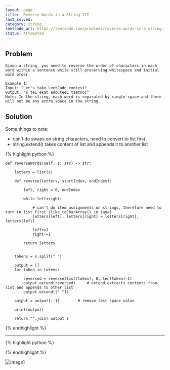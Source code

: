 ```yaml
---
layout: page
title:  Reverse Words in a String III
last_solved: 
category: string
leetcode_url: https://leetcode.com/problems/reverse-words-in-a-string-iii/
status: Attempted
---
```


Problem
-------

```
Given a string, you need to reverse the order of characters in each word within a sentence while still preserving whitespace and initial word order.

Example 1:
Input: "Let's take LeetCode contest"
Output: "s'teL ekat edoCteeL tsetnoc"
Note: In the string, each word is separated by single space and there will not be any extra space in the string.
```

Solution
----------

Some things to note:
- can't do swaps on string characters, need to convert to list first
- string.extend() takes content of list and appends it to another list


{% highlight python %}

    def reverseWords(self, s: str) -> str:
        
        letters = list(s)   
        
        def reverse(letters, startIndex, endIndex):
            
            left, right = 0, endIndex
            
            while left<right:
                
                # can't do item assignments on strings, therefore need to turn to list first (like toCharArray() in java)
                letters[left], letters[right] = letters[right], letters[left]   
            
                left+=1
                right-=1
            
            return letters
        
        
        tokens = s.split(" ")
        
        output = []
        for token in tokens:
            
            reversed = reverse(list(token), 0, len(token)-1)
            output.extend(reversed)     # extend extracts contents from list and appends to other list
            output.extend([" "])
        
        output = output[:-1]        # remove last space value
        
        print(output)
        
        return "".join( output )

{% endhighlight %}

______________



{% highlight python %}


{% endhighlight %}

![image1]()